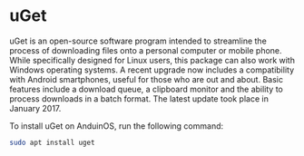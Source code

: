 # uGet

uGet is an open-source software program intended to streamline the process of downloading files onto a personal computer or mobile phone. While specifically designed for Linux users, this package can also work with Windows operating systems. A recent upgrade now includes a compatibility with Android smartphones, useful for those who are out and about. Basic features include a download queue, a clipboard monitor and the ability to process downloads in a batch format. The latest update took place in January 2017.

To install uGet on AnduinOS, run the following command:

```bash
sudo apt install uget
```
